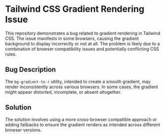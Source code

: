 # Tailwind CSS Gradient Rendering Issue

This repository demonstrates a bug related to gradient rendering in Tailwind CSS.  The issue manifests in some browsers, causing the gradient background to display incorrectly or not at all. The problem is likely due to a combination of browser compatibility issues and potentially conflicting CSS rules.

## Bug Description

The `bg-gradient-to-r` utility, intended to create a smooth gradient, may render inconsistently across various browsers. In some cases, the gradient might appear distorted, incomplete, or absent altogether.

## Solution

The solution involves using a more cross-browser compatible approach or adding fallbacks to ensure the gradient renders as intended across different browser versions.
